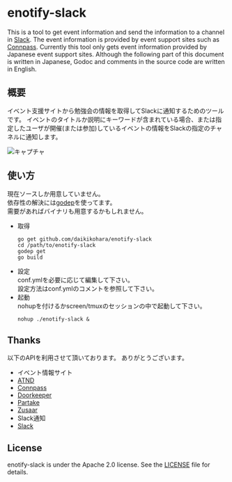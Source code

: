 enotify-slack
=============

This is a tool to get event information and send the information to a channel in [Slack](https://slack.com/).
The event information is provided by event support sites such as [Connpass](http://connpass.com/).
Currently this tool only gets event information provided by Japanese event support sites.
Although the following part of this document is written in Japanese, Godoc and comments in the source code are written in English.


## 概要

イベント支援サイトから勉強会の情報を取得してSlackに通知するためのツールです。
イベントのタイトルか説明にキーワードが含まれている場合、または指定したユーザが開催(または参加)しているイベントの情報をSlackの指定のチャネルに通知します。

![キャプチャ](https://raw.github.com/wiki/daikikohara/enotify-slack/images/capture01.png)

## 使い方

現在ソースしか用意していません。<br>
依存性の解決には[godep](https://github.com/tools/godep)を使ってます。<br>
需要があればバイナリも用意するかもしれません。

* 取得
	```
	go get github.com/daikikohara/enotify-slack
	cd /path/to/enotify-slack
	godep get
	go build
	```
* 設定<br>
conf.ymlを必要に応じて編集して下さい。<br>
設定方法はconf.ymlのコメントを参照して下さい。
* 起動<br>
nohupを付けるかscreen/tmuxのセッションの中で起動して下さい。
	```
	nohup ./enotify-slack &
	```

## Thanks

以下のAPIを利用させて頂いております。
ありがとうございます。

* イベント情報サイト
 * [ATND](http://api.atnd.org/)
 * [Connpass](http://connpass.com/about/api/)
 * [Doorkeeper](http://www.doorkeeperhq.com/developer/api)
 * [Partake](https://github.com/partakein/partake/wiki/PARTAKE-Web-API)
 * [Zusaar](http://www.zusaar.com/doc/api.html)
* Slack通知
 * [Slack](https://api.slack.com/)

## License

enotify-slack is under the Apache 2.0 license. See the [LICENSE](LICENSE) file for details.
